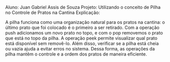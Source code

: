 Aluno: Juan Gabriel Assis de Souza
Projeto: Utilizando o conceito de Pilha no Controle de Pratos na Cantina
Explicação:

A pilha funciona como uma organização natural para os pratos na cantina: o último prato que foi colocado é o primeiro a ser retirado. 
Com a operação push adicionamos um novo prato no topo, e com o pop removemos o prato que está no topo da pilha.
A operação peek permite visualizar qual prato está disponível sem removê-lo. 
Além disso, verificar se a pilha está cheia ou vazia ajuda a evitar erros no sistema. Dessa forma, as operações da pilha mantêm o controle e a ordem dos pratos de maneira eficiente.
